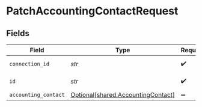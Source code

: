 # PatchAccountingContactRequest


## Fields

| Field                                                                          | Type                                                                           | Required                                                                       | Description                                                                    |
| ------------------------------------------------------------------------------ | ------------------------------------------------------------------------------ | ------------------------------------------------------------------------------ | ------------------------------------------------------------------------------ |
| `connection_id`                                                                | *str*                                                                          | :heavy_check_mark:                                                             | ID of the connection                                                           |
| `id`                                                                           | *str*                                                                          | :heavy_check_mark:                                                             | ID of the Contact                                                              |
| `accounting_contact`                                                           | [Optional[shared.AccountingContact]](../../models/shared/accountingcontact.md) | :heavy_minus_sign:                                                             | N/A                                                                            |